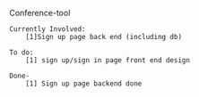Conference-tool
	
	Currently Involved:
		[1]Sign up page back end (including db)
	
	To do:
		[1] sign up/sign in page front end design

	Done-
		[1] Sign up page backend done

